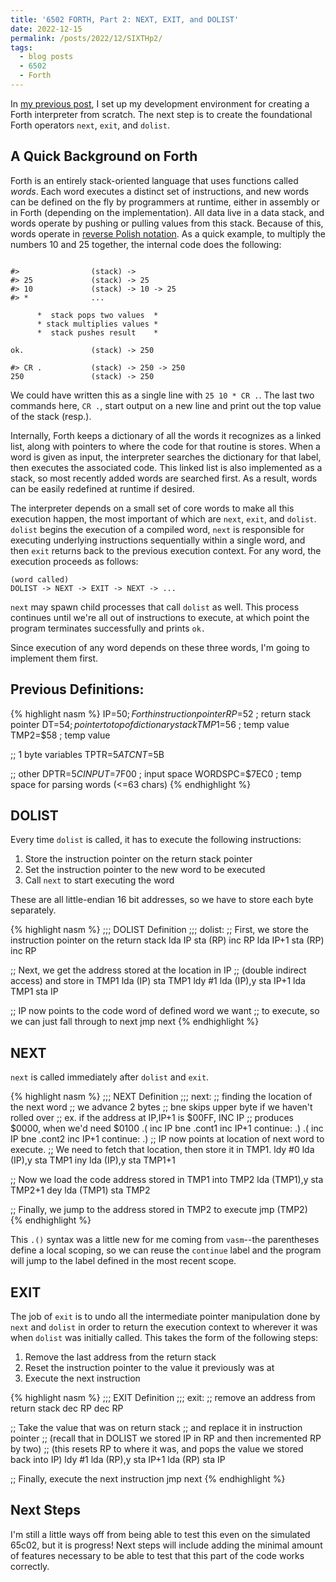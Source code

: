 ```yaml
---
title: '6502 FORTH, Part 2: NEXT, EXIT, and DOLIST'
date: 2022-12-15
permalink: /posts/2022/12/SIXTHp2/
tags:
  - blog posts
  - 6502
  - Forth
---
```


In [my previous post](https://www.ahl27.com/posts/2022/12/SIXTHp1/), I set up my development environment for creating a Forth interpreter from scratch. The next step is to create the foundational Forth operators `next`, `exit`, and `dolist`.

A Quick Background on Forth
---------------

Forth is an entirely stack-oriented language that uses functions called *words*. Each word executes a distinct set of instructions, and new words can be defined on the fly by programmers at runtime, either in assembly or in Forth (depending on the implementation). All data live in a data stack, and words operate by pushing or pulling values from this stack. Because of this, words operate in [reverse Polish notation](https://en.wikipedia.org/wiki/Reverse_Polish_notation). As a quick example, to multiply the numbers 10 and 25 together, the internal code does the following:

```

#>                (stack) ->
#> 25             (stack) -> 25
#> 10             (stack) -> 10 -> 25
#> *              ...

      *  stack pops two values  *
      * stack multiplies values *
      *  stack pushes result    *

ok.               (stack) -> 250

#> CR .           (stack) -> 250 -> 250
250               (stack) -> 250
```

We could have written this as a single line with `25 10 * CR .`. The last two commands here, `CR .`, start output on a new line and print out the top value of the stack (resp.).

Internally, Forth keeps a dictionary of all the words it recognizes as a linked list, along with pointers to where the code for that routine is stores. When a word is given as input, the interpreter searches the dictionary for that label, then executes the associated code. This linked list is also implemented as a stack, so most recently added words are searched first. As a result, words can be easily redefined at runtime if desired.

The interpreter depends on a small set of core words to make all this execution happen, the most important of which are `next`, `exit`, and `dolist`. `dolist` begins the execution of a compiled word, `next` is responsible for executing underlying instructions sequentially within a single word, and then `exit` returns back to the previous execution context. For any word, the execution proceeds as follows:

```
(word called)
DOLIST -> NEXT -> EXIT -> NEXT -> ...
```

`next` may spawn child processes that call `dolist` as well. This process continues until we're all out of instructions to execute, at which point the program terminates successfully and prints `ok.`

Since execution of any word depends on these three words, I'm going to implement them first.

Previous Definitions:
------------

{% highlight nasm %}
IP=$50                     ; Forth instruction pointer
RP=$52                     ; return stack pointer
DT=$54                     ; pointer to top of dictionary stack
TMP1=$56                   ; temp value
TMP2=$58                   ; temp value

;; 1 byte variables
TPTR=$5A
TCNT=$5B

;; other
DPTR=$5C
INPUT=$7F00                ; input space
WORDSPC=$7EC0              ; temp space for parsing words (<=63 chars)
{% endhighlight %}

DOLIST
------------
Every time `dolist` is called, it has to execute the following instructions:

1. Store the instruction pointer on the return stack pointer
2. Set the instruction pointer to the new word to be executed
3. Call `next` to start executing the word

These are all little-endian 16 bit addresses, so we have to store each byte separately.

{% highlight nasm %}
;;; DOLIST Definition ;;;
dolist:
  ;; First, we store the instruction pointer on the return stack
  lda IP
  sta (RP)
  inc RP
  lda IP+1
  sta (RP)
  inc RP

  ;; Next, we get the address stored at the location in IP 
  ;; (double indirect access) and store in TMP1
  lda (IP)
  sta TMP1
  ldy #1
  lda (IP),y
  sta IP+1
  lda TMP1
  sta IP

  ;; IP now points to the code word of defined word we want
  ;; to execute, so we can just fall through to next
  jmp next
{% endhighlight %}

NEXT
-------
`next` is called immediately after `dolist` and `exit`.

{% highlight nasm %}
;;; NEXT Definition ;;;
next:
  ;; finding the location of the next word
  ;; we advance 2 bytes
  ;; bne skips upper byte if we haven't rolled over
  ;; ex. if the address at IP,IP+1 is $00FF, INC IP
  ;;     produces $0000, when we'd need $0100
.(
  inc IP
  bne .cont1
  inc IP+1
  continue:
.)
.(
  inc IP
  bne .cont2
  inc IP+1
  continue:
.)
  ;; IP now points at location of next word to execute.
  ;; We need to fetch that location, then store it in TMP1.
  ldy #0 
  lda (IP),y
  sta TMP1
  iny
  lda (IP),y
  sta TMP1+1

  ;; Now we load the code address stored in TMP1 into TMP2
  lda (TMP1),y
  sta TMP2+1
  dey
  lda (TMP1)
  sta TMP2

  ;; Finally, we jump to the address stored in TMP2 to execute
  jmp (TMP2)  
{% endhighlight %}

This `.()` syntax was a little new for me coming from `vasm`--the parentheses define a local scoping, so we can reuse the `continue` label and the program will jump to the label defined in the most recent scope.

EXIT
----------
The job of `exit` is to undo all the intermediate pointer manipulation done by `next` and `dolist` in order to return the execution context to wherever it was when `dolist` was initially called. This takes the form of the following steps:

1. Remove the last address from the return stack
2. Reset the instruction pointer to the value it previously was at
3. Execute the next instruction

{% highlight nasm %}
;;; EXIT Definition ;;;
exit:
  ;; remove an address from return stack
  dec RP
  dec RP

  ;; Take the value that was on return stack
  ;; and replace it in instruction pointer
  ;; (recall that in DOLIST we stored IP in RP and then incremented RP by two)
  ;; (this resets RP to where it was, and pops the value we stored back into IP)
  ldy #1
  lda (RP),y
  sta IP+1
  lda (RP)
  sta IP

  ;; Finally, execute the next instruction
  jmp next
{% endhighlight %}


Next Steps
--------

I'm still a little ways off from being able to test this even on the simulated 65c02, but it is progress! Next steps will include adding the minimal amount of features necessary to be able to test that this part of the code works correctly.
